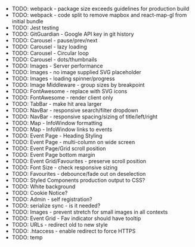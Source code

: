 - TODO: webpack - package size exceeds guidelines for production build
- TODO: webpack - code split to remove mapbox and react-map-gl from initial bundle
- TODO: Jest testing
- TODO: GitGuardian - Google API key in git history
- TODO: Carousel - pause/prev/next
- TODO: Carousel - lazy loading
- TODO: Carousel - Circular loop
- TODO: Carousel - dots/thumbnails
- TODO: Images - Server performance
- TODO: Images - no image supplied SVG placeholder
- TODO: Images - loading spinner/progress
- TODO: Image Middleware - group sizes by breakpoint
- TODO: FontAwesome - replace with SVG icons
- TODO: FontAwesome - render client only
- TODO: TabBar - make hit area larger
- TODO: NavBar - responsive search/filter dropdown
- TODO: NavBar - responsive spacing/sizing of title/left/right
- TODO: Map - InfoWindow formatting
- TODO: Map - InfoWindow links to events
- TODO: Event Page - Heading Styling
- TODO: Event Page - multi-column on wide screen
- TODO: Event Page/Grid scroll position
- TODO: Event Page bottom margin
- TODO: Event Grid/Favourites - preserve scroll position
- TODO: Font Size - check responsive sizing
- TODO: Favourites - debounce/fade out on deselection
- TODO: Styled Components production output to CSS?
- TODO: White background
- TODO: Cookie Notice?
- TODO: Admin - self registration?
- TODO: serialize sync - is it needed?
- TODO: Images - prevent stretch for small images in all contexts
- TODO: Event Grid - Fav indicator should have tooltip
- TODO: URLs - redirect old to new style
- TODO: .htaccess - enable redirect to force HTTPS
- TODO: temp
